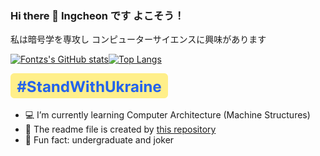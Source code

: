### Hi there 👋 Ingcheon です よこそう！
私は暗号学を専攻し
コンピューターサイエンスに興味があります

[![Fontzs's GitHub stats](https://github-readme-stats.vercel.app/api?username=Fontzs&count_private=true&show_icons=true&theme=react)](https://github.com/Fontzs)[![Top Langs](https://github-readme-stats.vercel.app/api/top-langs/?username=Fontzs&layout=compact&hide=javascript,jupyter%20notebook)](https://github.com/Fontzs)


[![Stand With Ukraine](https://raw.githubusercontent.com/vshymanskyy/StandWithUkraine/main/badges/StandWithUkraine.svg)](https://stand-with-ukraine.pp.ua)

<!--
**Fontzs/Fontzs** is a ✨ _special_ ✨ repository because its `README.md` (this file) appears on your GitHub profile.

Here are some ideas to get you started:
- 🌱
- 🔭 I’m currently working on ...
- 👯 I’m looking to collaborate on ...
- 🤔 I’m looking for help with ...
- 💬 Ask me about ...
- 📫 How to reach me: ...
- ⚡
- 😄 Pronouns: he/him
-->

- 💻 I’m currently learning Computer Architecture (Machine Structures)
- 💭 The readme file is created by [this repository](https://github.com/anuraghazra/github-readme-stats)
- 🤡 Fun fact: undergraduate and joker
 
